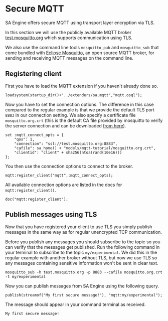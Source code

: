 # Secure MQTT

SA Engine offers secure MQTT using transport layer encryption via TLS.

In this section we will use the publicly available MQTT broker
[test.mosquitto.org](https://test.mosquitto.org/) which supports communication using TLS.

We also use the command line tools `mosquitto_pub` and `mosquitto_sub` that come bundled
with [Eclipse Mosquitto](https://mosquitto.org/), an
open source MQTT broker, for sending and receiving MQTT messages on the command line.

## Registering client

First you have to load the MQTT extension if you haven't already done so.

```LIVE
loadsystem(startup_dir()+"../extenders/sa.mqtt","mqtt.osql");
```

Now you have to set the connection options. The difference in this case compared to the
regular example is that we provide the default TLS port `8883` in our connection
setting. We also specify a certificate file `mosquitto.org.crt` (this is the default CA file
provided by mosquitto to verify the server connection and can be downloaded
[from here](https://test.mosquitto.org/ssl/mosquitto.org.crt)).

```LIVE
set :mqtt_connect_opts = {
    "qos": 1,
    "connection": "ssl://test.mosquitto.org:8883",
    "cafile": sa_home() + "models/mqtt-tutorial/mosquitto.org.crt",
    "clientid": "client" + sha256(ntoa(rand(10e16)))
};
```

You then use the connection options to connect to the broker.

```LIVE
mqtt:register_client("mqtt",:mqtt_connect_opts);
```

All available connection options are listed in the docs for `mqtt:register_client()`.

```LIVE
doc("mqtt:register_client");
```

## Publish messages using TLS

Now that you have registered your client to use TLS you simply publish messages in the same
way as for regular unencrypted TCP communication.

Before you publish any messages you should subscribe to the topic so you can verify that the messages
get published. Run the following command in your terminal to subscribe to the topic `my/experimental`.
We did this in the regular example with another broker without TLS, but now we use TLS
so any messages containing sensitive information won't be sent in clear text.

```shell
mosquitto_sub -h test.mosquitto.org -p 8883 --cafile mosquitto.org.crt -t my/experimental
```

Now you can publish messages from SA Engine using the following query.

```LIVE
publish(streamof("My first secure message!"), "mqtt:my/experimental");
```

The message should appear in your command terminal as received.

```
My first secure message!
```

